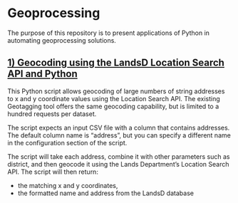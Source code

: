 # Geoprocessing
The purpose of this repository is to present applications of Python in automating geoprocessing solutions.

## [1) Geocoding using the LandsD Location Search API and Python](https://github.com/stevecwlau/geoprocessing/blob/742ace2da2cda18d6e4d30c91fdfd4f8e3ee73d2/geocode_api.ipynb)
This Python script allows geocoding of large numbers of string addresses to x and y coordinate values using the Location Search API. The existing Geotagging tool offers the same geocoding capability, but is limited to a hundred requests per dataset.

The script expects an input CSV file with a column that contains addresses. The default column name is “address”, but you can specify a different name in the configuration section of the script.

The script will take each address, combine it with other parameters such as district, and then 
geocode it using the Lands Department’s Location Search API. The script will then return:
- the matching x and y coordinates,
- the formatted name and address from the LandsD database
